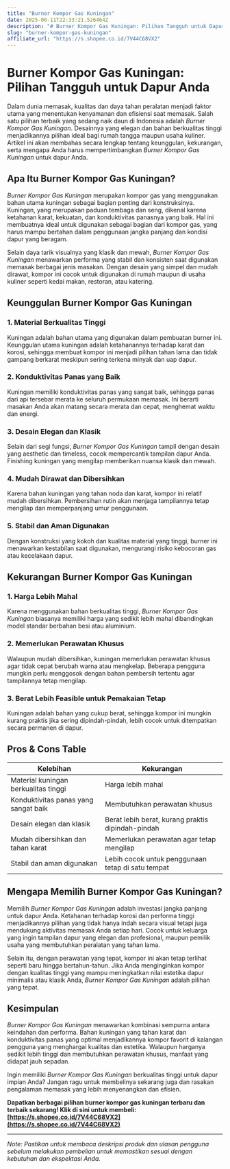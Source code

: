 ```yaml
---
title: "Burner Kompor Gas Kuningan"
date: 2025-06-11T22:33:21.526464Z
description: "# Burner Kompor Gas Kuningan: Pilihan Tangguh untuk Dapur Anda..."
slug: "burner-kompor-gas-kuningan"
affiliate_url: "https://s.shopee.co.id/7V44C68VX2"
---
```

# Burner Kompor Gas Kuningan: Pilihan Tangguh untuk Dapur Anda

Dalam dunia memasak, kualitas dan daya tahan peralatan menjadi faktor utama yang menentukan kenyamanan dan efisiensi saat memasak. Salah satu pilihan terbaik yang sedang naik daun di Indonesia adalah *Burner Kompor Gas Kuningan*. Desainnya yang elegan dan bahan berkualitas tinggi menjadikannya pilihan ideal bagi rumah tangga maupun usaha kuliner. Artikel ini akan membahas secara lengkap tentang keunggulan, kekurangan, serta mengapa Anda harus mempertimbangkan *Burner Kompor Gas Kuningan* untuk dapur Anda.

## Apa Itu Burner Kompor Gas Kuningan?

*Burner Kompor Gas Kuningan* merupakan kompor gas yang menggunakan bahan utama kuningan sebagai bagian penting dari konstruksinya. Kuningan, yang merupakan paduan tembaga dan seng, dikenal karena ketahanan karat, kekuatan, dan konduktivitas panasnya yang baik. Hal ini membuatnya ideal untuk digunakan sebagai bagian dari kompor gas, yang harus mampu bertahan dalam penggunaan jangka panjang dan kondisi dapur yang beragam.

Selain daya tarik visualnya yang klasik dan mewah, *Burner Kompor Gas Kuningan* menawarkan performa yang stabil dan konsisten saat digunakan memasak berbagai jenis masakan. Dengan desain yang simpel dan mudah dirawat, kompor ini cocok untuk digunakan di rumah maupun di usaha kuliner seperti kedai makan, restoran, atau katering.

## Keunggulan Burner Kompor Gas Kuningan

### 1. Material Berkualitas Tinggi

Kuningan adalah bahan utama yang digunakan dalam pembuatan burner ini. Keunggulan utama kuningan adalah ketahanannya terhadap karat dan korosi, sehingga membuat kompor ini menjadi pilihan tahan lama dan tidak gampang berkarat meskipun sering terkena minyak dan uap dapur.

### 2. Konduktivitas Panas yang Baik

Kuningan memiliki konduktivitas panas yang sangat baik, sehingga panas dari api tersebar merata ke seluruh permukaan memasak. Ini berarti masakan Anda akan matang secara merata dan cepat, menghemat waktu dan energi.

### 3. Desain Elegan dan Klasik

Selain dari segi fungsi, *Burner Kompor Gas Kuningan* tampil dengan desain yang aesthetic dan timeless, cocok mempercantik tampilan dapur Anda. Finishing kuningan yang mengilap memberikan nuansa klasik dan mewah.

### 4. Mudah Dirawat dan Dibersihkan

Karena bahan kuningan yang tahan noda dan karat, kompor ini relatif mudah dibersihkan. Pembersihan rutin akan menjaga tampilannya tetap mengilap dan memperpanjang umur penggunaan.

### 5. Stabil dan Aman Digunakan

Dengan konstruksi yang kokoh dan kualitas material yang tinggi, burner ini menawarkan kestabilan saat digunakan, mengurangi risiko kebocoran gas atau kecelakaan dapur.

## Kekurangan Burner Kompor Gas Kuningan

### 1. Harga Lebih Mahal

Karena menggunakan bahan berkualitas tinggi, *Burner Kompor Gas Kuningan* biasanya memiliki harga yang sedikit lebih mahal dibandingkan model standar berbahan besi atau aluminium.

### 2. Memerlukan Perawatan Khusus

Walaupun mudah dibersihkan, kuningan memerlukan perawatan khusus agar tidak cepat berubah warna atau mengkelap. Beberapa pengguna mungkin perlu menggosok dengan bahan pembersih tertentu agar tampilannya tetap mengilap.

### 3. Berat Lebih Feasible untuk Pemakaian Tetap

Kuningan adalah bahan yang cukup berat, sehingga kompor ini mungkin kurang praktis jika sering dipindah-pindah, lebih cocok untuk ditempatkan secara permanen di dapur.

## Pros & Cons Table

| Kelebihan                                           | Kekurangan                                        |
|-----------------------------------------------------|--------------------------------------------------|
| Material kuningan berkualitas tinggi               | Harga lebih mahal                              |
| Konduktivitas panas yang sangat baik               | Membutuhkan perawatan khusus                 |
| Desain elegan dan klasik                           | Berat lebih berat, kurang praktis dipindah-pindah |
| Mudah dibersihkan dan tahan karat                  | Memerlukan perawatan agar tetap mengilap    |
| Stabil dan aman digunakan                          | Lebih cocok untuk penggunaan tetap di satu tempat |

## Mengapa Memilih Burner Kompor Gas Kuningan?

Memilih *Burner Kompor Gas Kuningan* adalah investasi jangka panjang untuk dapur Anda. Ketahanan terhadap korosi dan performa tinggi menjadikannya pilihan yang tidak hanya indah secara visual tetapi juga mendukung aktivitas memasak Anda setiap hari. Cocok untuk keluarga yang ingin tampilan dapur yang elegan dan profesional, maupun pemilik usaha yang membutuhkan peralatan yang tahan lama.

Selain itu, dengan perawatan yang tepat, kompor ini akan tetap terlihat seperti baru hingga bertahun-tahun. Jika Anda menginginkan kompor dengan kualitas tinggi yang mampu meningkatkan nilai estetika dapur minimalis atau klasik Anda, *Burner Kompor Gas Kuningan* adalah pilihan yang tepat.

## Kesimpulan

*Burner Kompor Gas Kuningan* menawarkan kombinasi sempurna antara keindahan dan performa. Bahan kuningan yang tahan karat dan konduktivitas panas yang optimal menjadikannya kompor favorit di kalangan pengguna yang menghargai kualitas dan estetika. Walaupun harganya sedikit lebih tinggi dan membutuhkan perawatan khusus, manfaat yang didapat jauh sepadan.

Ingin memiliki *Burner Kompor Gas Kuningan* berkualitas tinggi untuk dapur impian Anda? Jangan ragu untuk membelinya sekarang juga dan rasakan pengalaman memasak yang lebih menyenangkan dan efisien.

**Dapatkan berbagai pilihan burner kompor gas kuningan terbaru dan terbaik sekarang! Klik di sini untuk membeli: [https://s.shopee.co.id/7V44C68VX2](https://s.shopee.co.id/7V44C68VX2)**

---

*Note: Pastikan untuk membaca deskripsi produk dan ulasan pengguna sebelum melakukan pembelian untuk memastikan sesuai dengan kebutuhan dan ekspektasi Anda.*